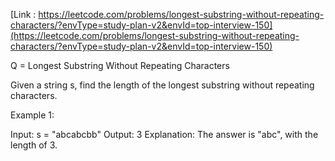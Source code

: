 [Link : https://leetcode.com/problems/longest-substring-without-repeating-characters/?envType=study-plan-v2&envId=top-interview-150](https://leetcode.com/problems/longest-substring-without-repeating-characters/?envType=study-plan-v2&envId=top-interview-150)

 Q = Longest Substring Without Repeating Characters


Given a string s, find the length of the longest 
substring
 without repeating characters.

 

Example 1:

Input: s = "abcabcbb"
Output: 3
Explanation: The answer is "abc", with the length of 3.
